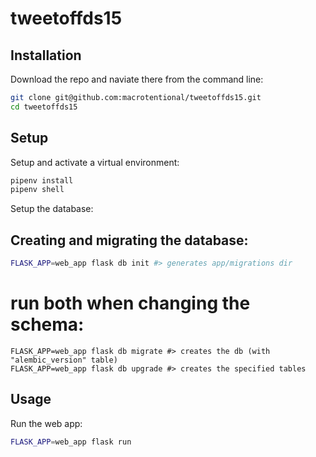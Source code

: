 # tweetoffds15

## Installation 

Download the repo and naviate there from the command line:

```sh
git clone git@github.com:macrotentional/tweetoffds15.git
cd tweetoffds15
```


## Setup

Setup and activate a virtual environment:

```sh
pipenv install
pipenv shell
```

Setup the database:

## Creating and migrating the database:


```sh
FLASK_APP=web_app flask db init #> generates app/migrations dir
```

# run both when changing the schema:

```
FLASK_APP=web_app flask db migrate #> creates the db (with "alembic_version" table)
FLASK_APP=web_app flask db upgrade #> creates the specified tables
```

## Usage 

Run the web app:

```sh
FLASK_APP=web_app flask run
```
